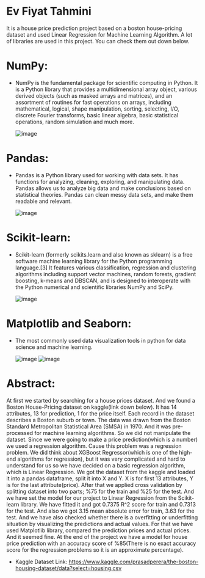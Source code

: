 # Ev Fiyat Tahmini
It is a house price prediction project based on a boston house-pricing dataset and used Linear Regression for Machine Learning Algorithm. 
A lot of libraries are used in this project. You can check them out down below.
# NumPy:
- NumPy is the fundamental package for scientific computing in Python. 
It is a Python library that provides a multidimensional array object, 
various derived objects (such as masked arrays and matrices), and an assortment of 
routines for fast operations on arrays, including mathematical, logical, 
shape manipulation, sorting, selecting, I/O, discrete Fourier transforms, 
basic linear algebra, basic statistical operations, random simulation and much more.
 
   ![image](https://user-images.githubusercontent.com/55557233/143553382-407c9754-edba-456d-aa34-47daf385a14d.png)
# Pandas:
- Pandas is a Python library used for working with data sets.
  It has functions for analyzing, cleaning, exploring, and manipulating data.
  Pandas allows us to analyze big data and make conclusions based on statistical theories.
  Pandas can clean messy data sets, and make them readable and relevant.
 
   ![image](https://miro.medium.com/max/481/1*cxfqR8NAj8HGal8CVOZ7hg.png)
    
# Scikit-learn:
 - Scikit-learn (formerly scikits.learn and also known as sklearn) is a free software machine learning 
   library for the Python programming language.[3] It features various classification, regression and 
   clustering algorithms including support vector machines, random forests, gradient boosting, 
   k-means and DBSCAN, and is designed to interoperate with the Python numerical and scientific libraries NumPy and SciPy.
 
   ![image](https://i2.wp.com/cdn.analyticsvidhya.com/wp-content/uploads/2021/07/31648feature-image-edit.png?resize=350%2C200&ssl=1)
   
# Matplotlib and Seaborn:
 - The most commonly used data visualization tools in python for data science and machine learning.
 
   ![image](https://blueorange.digital/wp-content/uploads/2019/12/Logo_Seaborn.png)
   ![image](https://encrypted-tbn0.gstatic.com/images?q=tbn:ANd9GcQofaLU1xF_18T5qp53gWmPwKfuOvAsOB3Vka1DUMLZ6FCNSDpR-U0T37S35bEc_-jd48g&usqp=CAU)
   
# Abstract:
At first we started by searching for a house prices dataset. And we found a Boston House-Pricing dataset on kaggle(link down below).
It has 14 attributes, 13 for prediction, 1 for the price itself. Each record in the dataset describes a Boston suburb or town. 
The data was drawn from the Boston Standard Metropolitan Statistical Area (SMSA) in 1970. And it was pre-processed for machine learning algorithms.
So we did not manipulate the dataset. Since we were going to make a price prediction(which is a number) we used a regression algorithm. 
Cause this problem was a regression problem. We did think about XGBoost Regressor(which is one of the high-end algorithms for regression), 
but it was very complicated and hard to understand for us so we have decided on a basic regression algorithm, which is Linear Regression.
We got the dataset from the kaggle and loaded it into a pandas dataframe, split it into X and Y. X is for first 13 attributes, Y is for the last attribute(price).
After that we applied cross validation by splitting dataset into two parts; %75 for the train and %25 for the test.
And we have set the model for our project to Linear Regression from the Scikit-learn library. We have fitted it and got 0.7375 R^2 score for train and 0.7313 for the test.
And also we got 3.15 mean absolute error for train, 3.63 for the test.
And we have also checked whether there is a overfitting or underfitting situation by visualizing the predictions and actual values. 
For that we have used Matplotlib library, compared the prediction prices and actual prices. And it seemed fine. 
At the end of the project we have a model for house price prediction
with an accuracy score of %85(There is no exact accuracy score for the regression problems so it is an approximate percentage).

- Kaggle Dataset Link: https://www.kaggle.com/prasadperera/the-boston-housing-dataset/data?select=housing.csv
